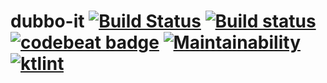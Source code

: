 # dubbo-it [![Build Status](https://travis-ci.org/Frederick-S/dubbo-it.svg?branch=master)](https://travis-ci.org/Frederick-S/dubbo-it) [![Build status](https://ci.appveyor.com/api/projects/status/075c3ws51x9f9n8w/branch/master?svg=true)](https://ci.appveyor.com/project/Frederick-S/dubbo-it/branch/master) [![codebeat badge](https://codebeat.co/badges/996b59ee-27b5-42fe-9487-16e4bcbc6b39)](https://codebeat.co/projects/github-com-frederick-s-dubbo-it-master) [![Maintainability](https://api.codeclimate.com/v1/badges/673cc9c4cb39b3256a3c/maintainability)](https://codeclimate.com/github/Frederick-S/dubbo-it/maintainability) [![ktlint](https://img.shields.io/badge/code%20style-%E2%9D%A4-FF4081.svg)](https://ktlint.github.io/)
